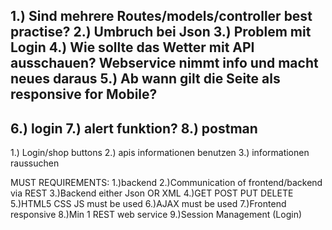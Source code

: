 1.) Sind mehrere Routes/models/controller best practise?
2.) Umbruch bei Json
3.) Problem mit Login
4.) Wie sollte das Wetter mit API ausschauen? 
Webservice nimmt info und macht neues daraus
5.) Ab wann gilt die Seite als responsive for Mobile?
---
6.) login
7.) alert funktion?
8.) postman
--
1.) Login/shop buttons
2.) apis informationen benutzen
3.) informationen raussuchen

MUST REQUIREMENTS:
1.)backend
2.)Communication of frontend/backend via REST
3.)Backend either Json OR XML
4.)GET POST PUT DELETE
5.)HTML5 CSS JS must be used
6.)AJAX must be used
7.)Frontend responsive
8.)Min 1 REST web service
9.)Session Management (Login)
